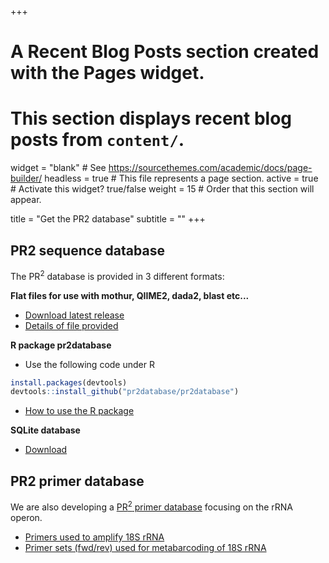 +++
# A Recent Blog Posts section created with the Pages widget.
# This section displays recent blog posts from `content/`.

widget = "blank"  # See https://sourcethemes.com/academic/docs/page-builder/
headless = true  # This file represents a page section.
active = true  # Activate this widget? true/false
weight = 15  # Order that this section will appear.

title = "Get the PR2 database"
subtitle = ""
+++
## PR2 sequence database
The PR<sup>2</sup> database is provided in 3 different formats:  

**Flat files for use with mothur, QIIME2, dada2, blast etc...**   

* [Download latest release](https://github.com/pr2database/pr2database/releases)
* [Details of file provided](./documentation/pr2-files/)

**R package pr2database**  

* Use the following code under R
``` r
install.packages(devtools)
devtools::install_github("pr2database/pr2database")
```
* [How to use the R package](./documentation/pr2-r-package/)

**SQLite database**

* [Download](https://github.com/pr2database/pr2database/releases/download/v4.12.0/pr2_version_4.12.0.sqlite.gz)

## PR2 primer database
We are also developing a [PR<sup>2</sup> primer database](https://github.com/pr2database/pr2-primers) focusing on the rRNA operon.

* [Primers used to amplify 18S rRNA](https://github.com/pr2database/pr2-primers/wiki/18S-rRNA-primers)
* [Primer sets (fwd/rev) used for metabarcoding of 18S rRNA](https://github.com/pr2database/pr2-primers/wiki/18S-rRNA-primer-sets)
